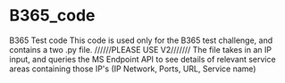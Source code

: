 # B365_code
B365 Test code
This code is used only for the B365 test challenge, and contains a two .py file. //////PLEASE USE V2///////
The file takes in an IP input, and queries the MS Endpoint API to see details of relevant service areas containing those IP's (IP Network, Ports, URL, Service name)

